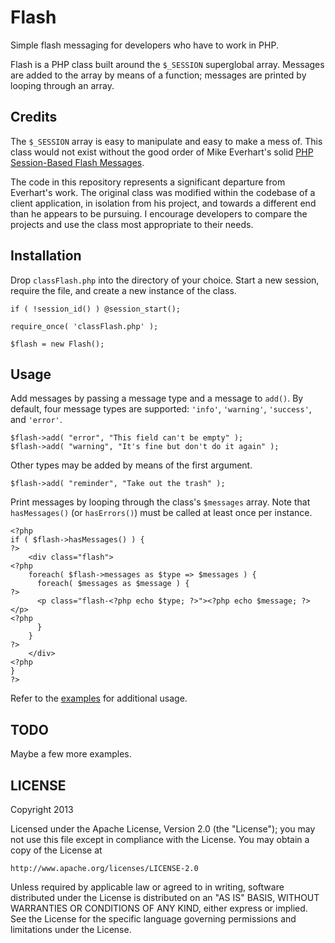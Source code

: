 # Flash

Simple flash messaging for developers who have to work in PHP.

Flash is a PHP class built around the `$_SESSION` superglobal array. Messages are added to the array by means of a function; messages are printed by looping through an array.

## Credits

The `$_SESSION` array is easy to manipulate and easy to make a mess of. This class would not exist without the good order of Mike Everhart's solid [PHP Session-Based Flash Messages](https://github.com/plasticbrain/PHP-Flash-Messages). 

The code in this repository represents a significant departure from Everhart's work. The original class was modified within the codebase of a client application, in isolation from his project, and towards a different end than he appears to be pursuing. I encourage developers to compare the projects and use the class most appropriate to their needs.

## Installation

Drop `classFlash.php` into the directory of your choice. Start a new session, require the file, and create a new instance of the class.

```
if ( !session_id() ) @session_start();

require_once( 'classFlash.php' );

$flash = new Flash();
```

## Usage

Add messages by passing a message type and a message to `add()`. By default, four message types are supported: `'info'`, `'warning'`, `'success'`, and `'error'`. 

```
$flash->add( "error", "This field can't be empty" );
$flash->add( "warning", "It's fine but don't do it again" );
```

Other types may be added by means of the first argument.

```
$flash->add( "reminder", "Take out the trash" );
```

Print messages by looping through the class's `$messages` array. Note that `hasMessages()` (or `hasErrors()`) must be called at least once per instance.

```
<?php
if ( $flash->hasMessages() ) {
?> 
    <div class="flash">
<?php
    foreach( $flash->messages as $type => $messages ) { 
      foreach( $messages as $message ) {
?> 
      <p class="flash-<?php echo $type; ?>"><?php echo $message; ?></p>
<?php
      }
    }
?> 
    </div>
<?php
}
?> 
```

Refer to the [examples](https://github.com/justinskolnick/flash/tree/master/examples) for additional usage.

## TODO

Maybe a few more examples.

## LICENSE

Copyright 2013 

Licensed under the Apache License, Version 2.0 (the "License"); you may not use this file except in compliance with the License. You may obtain a copy of the License at

```
http://www.apache.org/licenses/LICENSE-2.0
```

Unless required by applicable law or agreed to in writing, software distributed under the License is distributed on an "AS IS" BASIS, WITHOUT WARRANTIES OR CONDITIONS OF ANY KIND, either express or implied. See the License for the specific language governing permissions and limitations under the License.